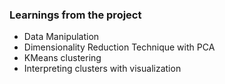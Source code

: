 ### Learnings from the project

 - Data Manipulation
- Dimensionality Reduction Technique with PCA
- KMeans clustering
- Interpreting clusters with visualization


